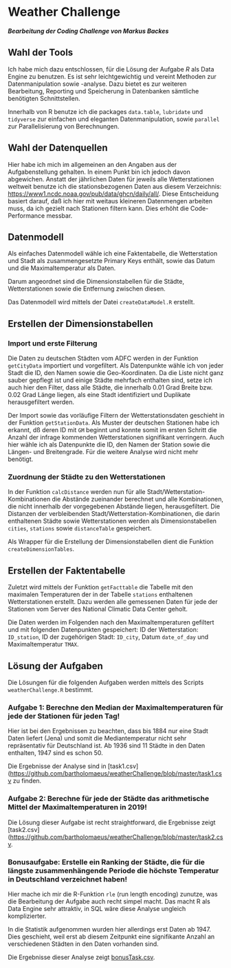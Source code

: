 # Weather Challenge

***Bearbeitung der Coding Challenge von Markus Backes***

## Wahl der Tools

Ich habe mich dazu entschlossen, für die Lösung der Aufgabe *R* als Data Engine zu benutzen. Es ist sehr leichtgewichtig und vereint Methoden zur Datenmanipulation sowie -analyse. Dazu bietet es zur weiteren Bearbeitung, Reporting und Speicherung in Datenbanken sämtliche benötigten Schnittstellen.

Innerhalb von R benutze ich die packages `data.table`, `lubridate` und `tidyverse` zur einfachen und eleganten Datenmanipulation, sowie `parallel` zur Parallelisierung von Berechnungen.

## Wahl der Datenquellen

Hier habe ich mich im allgemeinen an den Angaben aus der Aufgabenstellung gehalten. In einem Punkt bin ich jedoch davon abgewichen. Anstatt der jährlichen Daten für jeweils alle Wetterstationen weltweit benutze ich die stationsbezogenen Daten aus diesem Verzeichnis: https://www1.ncdc.noaa.gov/pub/data/ghcn/daily/all/. Diese Entscheidung basiert darauf, daß ich hier mit weitaus kleineren Datenmengen arbeiten muss, da ich gezielt nach Stationen filtern kann. Dies erhöht die Code-Performance messbar.

## Datenmodell

Als einfaches Datenmodell wähle ich eine Faktentabelle, die Wetterstation und Stadt als zusammengesetzte Primary Keys enthält, sowie das Datum und die Maximaltemperatur als Daten. 

Darum angeordnet sind die Dimensionstabellen für die Städte, Wetterstationen sowie die Entfernung zwischen diesen.

Das Datenmodell wird mittels der Datei `createDataModel.R` erstellt.

## Erstellen der Dimensionstabellen

### Import und erste Filterung

Die Daten zu deutschen Städten vom ADFC werden in der Funktion `getCityData` importiert und vorgefiltert. Als Datenpunkte wähle ich von jeder Stadt die ID, den Namen sowie die Geo-Koordinaten. Da die Liste nicht ganz sauber gepflegt ist und einige Städte mehrfach enthalten sind, setze ich auch hier den Filter, dass alle Städte, die innerhalb 0.01 Grad Breite bzw. 0.02 Grad Länge liegen, als eine Stadt identifiziert und Duplikate herausgefiltert werden. 

Der Import sowie das vorläufige Filtern der Wetterstationsdaten geschieht in der Funktion `getStationData`. Als Muster der deutschen Stationen habe ich erkannt, dß deren ID mit `GM` beginnt und konnte somit im ersten Schritt die Anzahl der infrage kommenden Wetterstationen signifikant verringern. Auch hier wähle ich als Datenpunkte die ID, den Namen der Station sowie die Längen- und Breitengrade. Für die weitere Analyse wird nicht mehr benötigt.

### Zuordnung der Städte zu den Wetterstationen

In der Funktion `calcDistance` werden nun für alle Stadt/Wetterstation-Kombinationen die Abstände zueinander berechnet und alle Kombinationen, die nicht innerhalb der vorgegebenen Abstände liegen, herausgefiltert. Die Distanzen der verbleibenden Stadt/Wetterstation-Kombinationen, die darin enthaltenen Städte sowie Wetterstationen werden als Dimensionstabellen `cities`, `stations` sowie `distanceTable` gespeichert. 

Als Wrapper für die Erstellung der Dimensionstabellen dient die Funktion `createDimensionTables`.

## Erstellen der Faktentabelle

Zuletzt wird mittels der Funktion `getFacttable` die Tabelle mit den maximalen Temperaturen der in der Tabelle `stations` enthaltenen Wetterstationen erstellt. Dazu werden alle gemessenen Daten für jede der Stationen vom Server des National Climatic Data Center geholt. 

Die Daten werden im Folgenden nach den Maximaltemperaturen gefiltert und mit folgenden Datenpunkten gespeichert: ID der Wetterstation: `ID_station`, ID der zugehörigen Stadt:  `ID_city`, Datum `date_of_day` und Maximaltemperatur `TMAX`.

## Lösung der Aufgaben

Die Lösungen für die folgenden Aufgaben werden mittels des Scripts `weatherChallenge.R` bestimmt.

### Aufgabe 1: Berechne den Median der Maximaltemperaturen für jede der Stationen für jeden Tag!

Hier ist bei den Ergebnissen zu beachten, dass bis 1884 nur eine Stadt Daten liefert (Jena) und somit die Mediantemperatur nicht sehr repräsentativ für Deutschland ist. Ab 1936 sind 11 Städte in den Daten enthalten, 1947 sind es schon 50.

Die Ergebnisse der Analyse sind in [task1.csv](https://github.com/bartholomaeus/weatherChallenge/blob/master/task1.csv zu finden.

### Aufgabe 2: Berechne für jede der Städte das arithmetische Mittel der Maximaltemperaturen in 2019!

Die Lösung dieser Aufgabe ist recht straightforward, die Ergebnisse zeigt [task2.csv](https://github.com/bartholomaeus/weatherChallenge/blob/master/task2.csv.

### Bonusaufgabe: Erstelle ein Ranking der Städte, die für die längste zusammenhängende Periode die höchste Temperatur in Deutschland verzeichnet haben!

Hier mache ich mir die R-Funktion `rle` (run length encoding) zunutze, was die Bearbeitung der Aufgabe auch recht simpel macht. Das macht R als Data Engine sehr attraktiv, in SQL wäre diese Analyse ungleich komplizierter.

In die Statistik aufgenommen wurden hier allerdings erst Daten ab 1947. Dies geschieht, weil erst ab diesem Zeitpunkt eine signifikante Anzahl an verschiedenen Städten in den Daten vorhanden sind. 

Die Ergebnisse dieser Analyse zeigt [bonusTask.csv](https://github.com/bartholomaeus/weatherChallenge/blob/master/bonusTask.csv).
